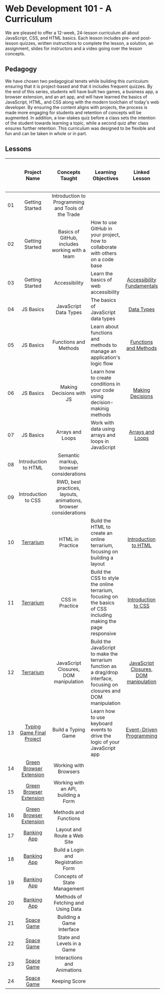 # Web Development 101 - A Curriculum

We are pleased to offer a 12-week, 24-lesson curriculum all about JavaScript, CSS, and HTML basics. Each lesson includes pre- and post-lesson quizzes, written instructions to complete the lesson, a solution, an assignment, slides for instructors and a video going over the lesson concepts.

## Pedagogy

We have chosen two pedagogical tenets while building this curriculum: ensuring that it is project-based and that it includes frequent quizzes. By the end of this series, students will have built two games, a business app, a browser extension, and an art app, and will have learned the basics of JavaScript, HTML, and CSS along with the modern toolchain of today's web developer. By ensuring the content aligns with projects, the process is made more engaging for students and retention of concepts will be augmented. In addition, a low-stakes quiz before a class sets the intention of the student towards learning a topic, while a second quiz after class ensures further retention. This curriculum was designed to be flexible and fun and can be taken in whole or in part.

## Lessons

|       |                               Project Name                               |                         Concepts Taught                          | Learning Objectives                                                                                                     |                                               Linked Lesson                                                | Written Lesson | Sketchnote | Assignment | Starting Quiz | Ending Quiz | Slides | Video |   Author    | Date for completion of Lesson text and Quizzes |
| :---: | :----------------------------------------------------------------------: | :--------------------------------------------------------------: | ----------------------------------------------------------------------------------------------------------------------- | :--------------------------------------------------------------------------------------------------------: | :------------: | :--------: | :--------: | :-----------: | :---------: | :----: | :---: | :---------: | ---------------------------------------------- |
|  01   |                             Getting Started                              |        Introduction to Programming and Tools of the Trade        |                                                                                                                         |                                                                                                            |                |            |            |               |             |        |       |   Jasmine   |                                                |
|  02   |                             Getting Started                              |          Basics of GitHub, includes working with a team          | How to use GitHub in your project, how to collaborate with others on a code base                                        |                                                                                                            |                |            |            |               |             |        |       |    Floor    | end Sept                                       |
|  03   |                             Getting Started                              |                          Accessibility                           | Learn the basics of web accessibility                                                                                   |           [Accessibility Fundamentals](../../../getting-started-lessons/tree/main/accessibility)           |       ✅        |     ✅      |     ✅      |       ✅       |      ✅      |        |       | Christopher |                                                |
|  04   |                                JS Basics                                 |                      JavaScript Data Types                       | The basics of JavaScript data types                                                                                     |                           [Data Types](../../../js-basics/tree/main/data-types)                            |       ✅        |            |     ✅      |       ✅       |      ✅      |        |       |   Jasmine   |                                                |
|  05   |                                JS Basics                                 |                      Functions and Methods                       | Learn about functions and methods to manage an application's logic flow                                                 |                  [Functions and Methods](../../../js-basics/tree/main/functions-methods)                   |                |            |            |               |             |        |       |   Jasmine   |                                                |
|  06   |                                JS Basics                                 |                     Making Decisions with JS                     | Learn how to create conditions in your code using decision-makinig methods                                              |                     [Making Decisions](../../../js-basics/tree/main/making-decisions)                      |                |            |            |               |             |        |       |   Jasmine   |                                                |
|  07   |                                JS Basics                                 |                         Arrays and Loops                         | Work with data using arrays and loops in JavaScript                                                                     |                       [Arrays and Loops](../../../js-basics/tree/main/arrays-loops)                        |                |            |            |               |             |        |       |   Jasmine   |                                                |
|  08   |                           Introduction to HTML                           |             Semantic markup, browser considerations              |                                                                                                                         |                                                                                                            |                |            |            |               |             |        |       |             |                                                |
|  09   |                           Introduction to CSS                            | RWD, best practices, layouts, animations, browser considerations |                                                                                                                         |                                                                                                            |                |            |            |               |             |        |       |             |                                                |
|  10   |        [Terrarium](../../../terrarium-project/tree/main/solution)        |                         HTML in Practice                         | Build the HTML to create an online terrarium, focusing on building a layout                                             |                 [Introduction to HTML](../../../terrarium-project/tree/main/intro-to-html)                 |       ✅        |            |     ✅      |       ✅       |      ✅      |        |       |     Jen     | end Sept                                       |
|  11   |        [Terrarium](../../../terrarium-project/tree/main/solution)        |                         CSS in Practice                          | Build the CSS to style the online terrarium, focusing on the basics of CSS including making the page responsive         |                  [Introduction to CSS](../../../terrarium-project/tree/main/intro-to-css)                  |       ✅        |            |     ✅      |       ✅       |      ✅      |        |       |     Jen     | end Sept                                       |
|  12   |        [Terrarium](../../../terrarium-project/tree/main/solution)        |              JavaScript Closures, DOM manipulation               | Build the JavaScript to make the terrarium function as a drag/drop interface, focusing on closures and DOM manipulation | [JavaScript Closures, DOM manipulation](../../../terrarium-project/tree/main/intro-to-dom-and-js-closures) |       ✅        |            |     ✅      |       ✅       |      ✅      |        |       |     Jen     | end Sept                                       |
|  13   |  [Typing Game Final Project](../../../typing-game/blob/main/index.html)  |                       Build a Typing Game                        | Learn how to use keyboard events to drive the logic of your JavaScript app                                              |            [Event-Driven Programming](../../../typing-game/tree/main/event-driven-programming)             |                |            |            |               |             |        |       | Christopher | end Sept                                       |
|  14   | [Green Browser Extension](../../../browser-extension/tree/main/solution) |                      Working with Browsers                       |                                                                                                                         |                                                                                                            |                |            |            |               |             |        |       |     Jen     | end Sept                                       |
|  15   | [Green Browser Extension](../../../browser-extension/tree/main/solution) |               Working with an API, building a Form               |                                                                                                                         |                                                                                                            |                |            |            |               |             |        |       |     Jen     | end Sept                                       |
|  16   | [Green Browser Extension](../../../browser-extension/tree/main/solution) |                      Methods and Functions                       |                                                                                                                         |                                                                                                            |                |            |            |               |             |        |       |     Jen     | end Sept                                       |
|  17   |         [Banking App](../../../bank-project/tree/main/solution)          |                   Layout and Route a Web Site                    |                                                                                                                         |                                                                                                            |                |            |            |               |             |        |       |    Yohan    |                                                |
|  18   |         [Banking App](../../../bank-project/tree/main/solution)          |               Build a Login and Registration Form                |                                                                                                                         |                                                                                                            |                |            |            |               |             |        |       |    Yohan    |                                                |
|  19   |         [Banking App](../../../bank-project/tree/main/solution)          |                   Concepts of State Management                   |                                                                                                                         |                                                                                                            |                |            |            |               |             |        |       |    Yohan    |                                                |
|  20   |         [Banking App](../../../bank-project/tree/main/solution)          |                Methods of Fetching and Using Data                |                                                                                                                         |                                                                                                            |                |            |            |               |             |        |       |    Yohan    |                                                |
|  21   |           [Space Game](../../../space-game/tree/main/solution)           |                    Building a Game Interface                     |                                                                                                                         |                                                                                                            |                |            |            |               |             |        |       |    Chris    |                                                |
|  22   |           [Space Game](../../../space-game/tree/main/solution)           |                    State and Levels in a Game                    |                                                                                                                         |                                                                                                            |                |            |            |               |             |        |       |    Chris    |                                                |
|  23   |           [Space Game](../../../space-game/tree/main/solution)           |                   Interactions and Animations                    |                                                                                                                         |                                                                                                            |                |            |            |               |             |        |       |    Chris    |                                                |
|  24   |           [Space Game](../../../space-game/tree/main/solution)           |                          Keeping Score                           |                                                                                                                         |                                                                                                            |                |            |            |               |             |        |       |    Chris    |                                                |